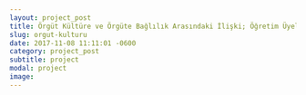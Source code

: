 ```yaml
---
layout: project_post
title: Örgüt Kültüre ve Örgüte Bağlılık Arasındaki İlişki; Öğretim Üyelerine Yönelik Bir Vakıf Üniversitesi Örneği
slug: orgut-kulturu
date: 2017-11-08 11:11:01 -0600
category: project_post
subtitle: project
modal: project
image: 
---
```

